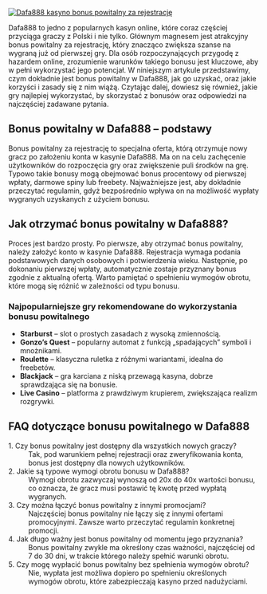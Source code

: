 [![Dafa888 kasyno bonus powitalny za rejestrację](https://123-caf.pages.dev/gitsignup.png)](https://vrmoo.ru/Bt82HjjY)

<div>     <p>Dafa888 to jedno z popularnych kasyn online, które coraz częściej przyciąga graczy z Polski i nie tylko. Głównym magnesem jest atrakcyjny bonus powitalny za rejestrację, który znacząco zwiększa szanse na wygraną już od pierwszej gry. Dla osób rozpoczynających przygodę z hazardem online, zrozumienie warunków takiego bonusu jest kluczowe, aby w pełni wykorzystać jego potencjał. W niniejszym artykule przedstawimy, czym dokładnie jest bonus powitalny w Dafa888, jak go uzyskać, oraz jakie korzyści i zasady się z nim wiążą. Czytając dalej, dowiesz się również, jakie gry najlepiej wykorzystać, by skorzystać z bonusów oraz odpowiedzi na najczęściej zadawane pytania.</p>    <h2>Bonus powitalny w Dafa888 – podstawy</h2>   <p>Bonus powitalny za rejestrację to specjalna oferta, którą otrzymuje nowy gracz po założeniu konta w kasynie Dafa888. Ma on na celu zachęcenie użytkowników do rozpoczęcia gry oraz zwiększenie puli środków na grę. Typowo takie bonusy mogą obejmować bonus procentowy od pierwszej wpłaty, darmowe spiny lub freebety. Najważniejsze jest, aby dokładnie przeczytać regulamin, gdyż bezpośrednio wpływa on na możliwość wypłaty wygranych uzyskanych z użyciem bonusu.</p>      <h2>Jak otrzymać bonus powitalny w Dafa888?</h2>   <p>Proces jest bardzo prosty. Po pierwsze, aby otrzymać bonus powitalny, należy założyć konto w kasynie Dafa888. Rejestracja wymaga podania podstawowych danych osobowych i potwierdzenia wieku. Następnie, po dokonaniu pierwszej wpłaty, automatycznie zostaje przyznany bonus zgodnie z aktualną ofertą. Warto pamiętać o spełnieniu wymogów obrotu, które mogą się różnić w zależności od typu bonusu.</p>    <h3>Najpopularniejsze gry rekomendowane do wykorzystania bonusu powitalnego</h3>   <ul>     <li><strong>Starburst</strong> – slot o prostych zasadach z wysoką zmiennością.</li>     <li><strong>Gonzo’s Quest</strong> – popularny automat z funkcją „spadających” symboli i mnożnikami.</li>     <li><strong>Roulette</strong> – klasyczna ruletka z różnymi wariantami, idealna do freebetów.</li>     <li><strong>Blackjack</strong> – gra karciana z niską przewagą kasyna, dobrze sprawdzająca się na bonusie.</li>     <li><strong>Live Casino</strong> – platforma z prawdziwym krupierem, zwiększająca realizm rozgrywki.</li>   </ul>    <h2>FAQ dotyczące bonusu powitalnego w Dafa888</h2>   <dl>     <dt>1. Czy bonus powitalny jest dostępny dla wszystkich nowych graczy?</dt>     <dd>Tak, pod warunkiem pełnej rejestracji oraz zweryfikowania konta, bonus jest dostępny dla nowych użytkowników.</dd>      <dt>2. Jakie są typowe wymogi obrotu bonusu w Dafa888?</dt>     <dd>Wymogi obrotu zazwyczaj wynoszą od 20x do 40x wartości bonusu, co oznacza, że gracz musi postawić tę kwotę przed wypłatą wygranych.</dd>      <dt>3. Czy można łączyć bonus powitalny z innymi promocjami?</dt>     <dd>Najczęściej bonus powitalny nie łączy się z innymi ofertami promocyjnymi. Zawsze warto przeczytać regulamin konkretnej promocji.</dd>      <dt>4. Jak długo ważny jest bonus powitalny od momentu jego przyznania?</dt>     <dd>Bonus powitalny zwykle ma określony czas ważności, najczęściej od 7 do 30 dni, w trakcie którego należy spełnić warunki obrotu.</dd>      <dt>5. Czy mogę wypłacić bonus powitalny bez spełnienia wymogów obrotu?</dt>     <dd>Nie, wypłata jest możliwa dopiero po spełnieniu określonych wymogów obrotu, które zabezpieczają kasyno przed nadużyciami.</dd>   </dl> </div>